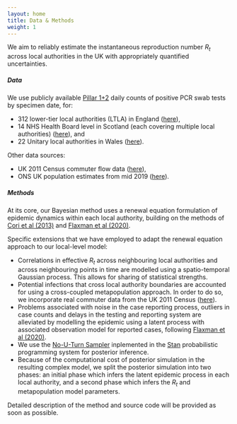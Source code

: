 ```yaml
---
layout: home
title: Data & Methods
weight: 1
---
```


We aim to reliably estimate the instantaneous reproduction number $R_t$ across local authorities in the UK with appropriately quantified uncertainties.

##### Data

We use publicly available [Pillar 1+2](https://www.gov.uk/government/publications/coronavirus-covid-19-scaling-up-testing-programmes) 
daily counts of positive PCR swab tests by specimen date, for:
*   312 lower-tier local authorities (LTLA) in England 
([here](https://coronavirus.data.gov.uk)),
*   14 NHS Health Board level in Scotland (each covering multiple local authorities)
([here](https://www.gov.scot/publications/coronavirus-covid-19-daily-data-for-scotland/)), and
*   22 Unitary local authorities in Wales ([here](https://phw.nhs.wales/topics/latest-information-on-novel-coronavirus-covid-19/)).

Other data sources:
* UK 2011 Census commuter flow data ([here](https://www.statistics.digitalresources.jisc.ac.uk)),
* ONS UK population estimates from mid 2019 ([here](https://www.ons.gov.uk/peoplepopulationandcommunity/populationandmigration/populationestimates/datasets/populationestimatesforukenglandandwalesscotlandandnorthernireland)).


##### Methods

At its core, our Bayesian method uses a renewal equation formulation of epidemic dynamics 
within each local authority, 
building on the methods of [Cori et al (2013)](https://doi.org/10.1093/aje/kwt133) and 
[Flaxman et al (2020)](https://www.nature.com/articles/s41586-020-2405-7).

Specific extensions that we have employed to adapt the renewal equation approach to our local-level model:
*   Correlations in effective $R_t$ across neighbouring local authorities and across neighbouring points in time are modelled using a spatio-temporal Gaussian process. This allows for sharing of statistical strengths.
*   Potential infections that cross local authority boundaries are accounted for using a cross-coupled metapopulation approach. In order to do so, we incorporate real commuter data from the UK 2011 Census ([here](https://www.statistics.digitalresources.jisc.ac.uk)).
*   Problems associated with noise in the case reporting process, outliers in case counts and delays in the testing and reporting system are alleviated by modelling the epidemic using a latent process with associated observation model for reported cases, following [Flaxman et al (2020)](https://www.nature.com/articles/s41586-020-2405-7).
*   We use the [No-U-Turn Sampler](https://arxiv.org/abs/1111.4246) inplemented in the [Stan](https://mc-stan.org/) probabilistic programming system for posterior inference.
*   Because of the computational cost of posterior simulation in the resulting complex model, 
we split the posterior simulation into two phases: 
an initial phase which infers the latent epidemic process in each local authority, 
and a second phase which infers the $R_t$ and metapopulation model parameters.

Detailed description of the method and source code will be provided as soon as possible.


